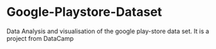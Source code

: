 # Google-Playstore-Dataset
Data Analysis and visualisation of the google play-store data set. It is a project from DataCamp
